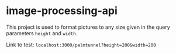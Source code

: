 # image-processing-api

This project is used to format pictures to any size given in the query parameters ```height``` and ```width```.

Link to test: ```localhost:3000/palmtunnel?height=200&width=200```
